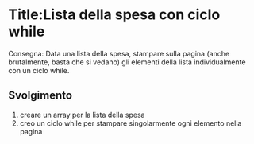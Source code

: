 Title:Lista della spesa con ciclo while
===
Consegna:
Data una lista della spesa, stampare sulla pagina (anche brutalmente, basta che si vedano) gli elementi della lista individualmente con un ciclo while.

## Svolgimento

1. creare un array per la lista della spesa
2. creo un ciclo while per stampare singolarmente ogni elemento nella pagina